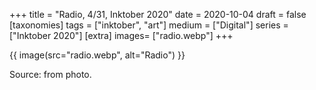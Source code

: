 +++
title = "Radio, 4/31, Inktober 2020"
date = 2020-10-04
draft =  false
[taxonomies]
tags = ["inktober", "art"]
medium = ["Digital"]
series = ["Inktober 2020"]
[extra]
images= ["radio.webp"]
+++

{{ image(src="radio.webp", alt="Radio") }}

Source: from photo.
